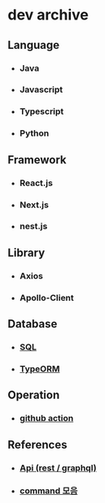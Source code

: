 # dev archive

## Language
- ### Java
- ### Javascript
- ### Typescript
- ### Python
  
## Framework
- ### React.js
- ### Next.js
- ### nest.js
  
## Library
- ### Axios
- ### Apollo-Client


## Database
- ### [SQL](./database/SQL/index.md)
- ### [TypeORM](./database/TypeORM/index.md)
  
## Operation
- ### [github action](./operation/githubAction.md)
  
## References
- ### [Api (rest / graphql)](./references/api.md)
- ### [command 모음](./references/command%20%EB%AA%A8%EC%9D%8C.md)
